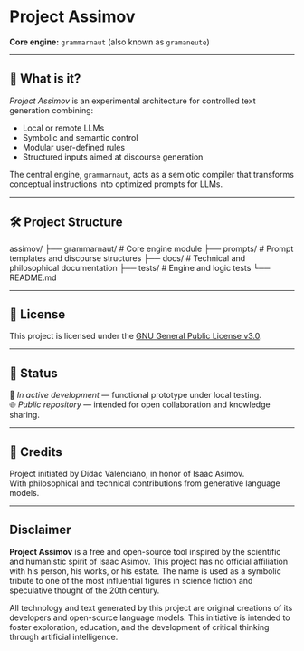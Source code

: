 # Project Assimov

**Core engine:** `grammarnaut` (also known as `gramaneute`)  

---

## 🧠 What is it?

*Project Assimov* is an experimental architecture for controlled text generation combining:
- Local or remote LLMs
- Symbolic and semantic control
- Modular user-defined rules
- Structured inputs aimed at discourse generation

The central engine, `grammarnaut`, acts as a semiotic compiler that transforms conceptual instructions into optimized prompts for LLMs.

---

## 🛠️ Project Structure

assimov/
├── grammarnaut/ # Core engine module
├── prompts/ # Prompt templates and discourse structures
├── docs/ # Technical and philosophical documentation
├── tests/ # Engine and logic tests
└── README.md

---

## 📜 License

This project is licensed under the [GNU General Public License v3.0](LICENSE).

---

## 📡 Status

🔬 *In active development* — functional prototype under local testing.  
🌐 *Public repository* — intended for open collaboration and knowledge sharing.

---

## 🤝 Credits

Project initiated by Dídac Valenciano, in honor of Isaac Asimov.  
With philosophical and technical contributions from generative language models.

---

## Disclaimer

**Project Assimov** is a free and open-source tool inspired by the scientific and humanistic spirit of Isaac Asimov. This project has no official affiliation with his person, his works, or his estate. The name is used as a symbolic tribute to one of the most influential figures in science fiction and speculative thought of the 20th century.

All technology and text generated by this project are original creations of its developers and open-source language models. This initiative is intended to foster exploration, education, and the development of critical thinking through artificial intelligence.
